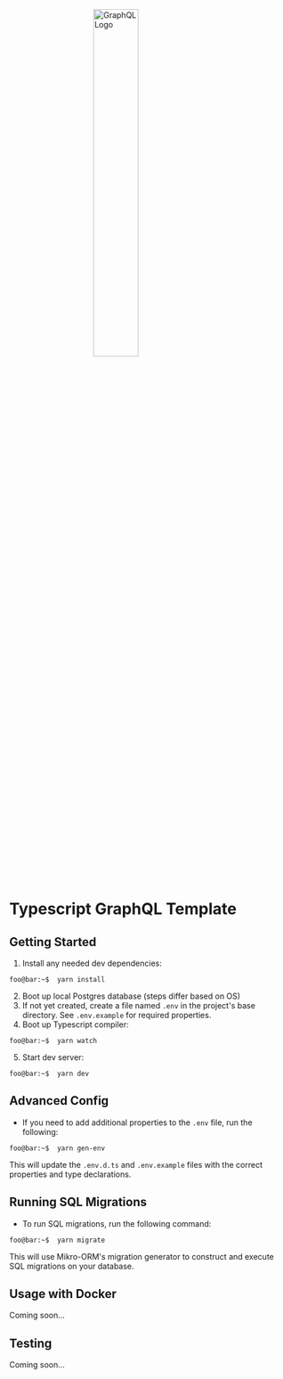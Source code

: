 <div >
  <img style="display:block;margin-left:auto;margin-right:auto;width:40%;height:40%;" alt="GraphQL Logo" src="https://graphql.org/img/og-image.png" />
</div>

# Typescript GraphQL Template

## Getting Started

1. Install any needed dev dependencies:

```console
foo@bar:~$  yarn install
```

2. Boot up local Postgres database (steps differ based on OS)
3. If not yet created, create a file named `.env` in the project's base directory. See `.env.example` for required properties.
4. Boot up Typescript compiler:

```console
foo@bar:~$  yarn watch
```

5. Start dev server:

```console
foo@bar:~$  yarn dev
```

## Advanced Config

- If you need to add additional properties to the `.env` file, run the following:

```console
foo@bar:~$  yarn gen-env
```

This will update the `.env.d.ts` and `.env.example` files with the correct properties and type declarations.

## Running SQL Migrations

- To run SQL migrations, run the following command:

```console
foo@bar:~$  yarn migrate
```

This will use Mikro-ORM's migration generator to construct and execute SQL migrations on your database.

## Usage with Docker

Coming soon...

## Testing

Coming soon...
